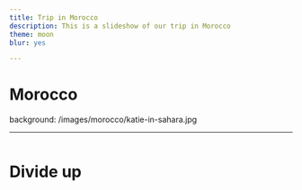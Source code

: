 ```yaml
---
title: Trip in Morocco
description: This is a slideshow of our trip in Morocco
theme: moon
blur: yes 

---
```



# Morocco
background: /images/morocco/katie-in-sahara.jpg

---

<div style="width:50%;float:left;">

# Divide up

</div>
